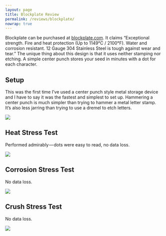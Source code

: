 ```yaml
---
layout: page
title: Blockplate Review
permalink: /reviews/blockplate/
nowrap: true
---
```

Blockplate can be purchased at <a href="https://www.blockplate.com/collections/frontpage/products/blockplate-ver-2-0-single-pack">blockplate.com</a>. It claims “Exceptional strength. Fire and heat protection (Up to 1149°C / 2100°F). Water and corrosion resistant. 12 Gauge 304 Stainless Steel is tough against wear and tear.” The unique thing about this design is that it uses neither stamping nor etching. A simple center punch stores your seed in minutes with a dot for each character.

## Setup

This was the first time I’ve used a center punch style metal storage device and I have to say it was the fastest and simplest to set up. Hammering a center punch is much simpler than trying to hammer a metal letter stamp. It’s also less jarring than trying to use a dremel to etch letters.

<img src="../../img/devices/blockplate_new.jpeg" />

## Heat Stress Test

Performed admirably — dots were easy to read, no data loss.

<img src="../../img/devices/blockplate_heat.jpeg" />

## Corrosion Stress Test

No data loss.

<img src="../../img/devices/blockplate_acid.jpeg" />

## Crush Stress Test

No data loss.

<img src="../../img/devices/blockplate_crush.jpeg" />
